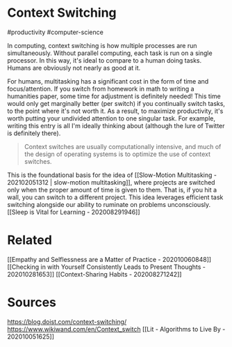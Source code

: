# Context Switching
#productivity #computer-science 

In computing, context switching is how multiple processes are run simultaneously. Without parallel computing, each task is run on a single processor. In this way, it's ideal to compare to a human doing tasks. Humans are obviously not nearly as good at it. 

For humans, multitasking has a significant cost in the form of time and focus/attention. If you switch from homework in math to writing a humanities paper, some time for adjustment is definitely needed! This time would only get marginally better (per switch) if you continually switch tasks, to the point where it's not worth it. As a result, to maximize productivity, it's worth putting your undivided attention to one singular task. For example, writing this entry is all I'm ideally thinking about (although the lure of Twitter is definitely there).

> Context switches are usually computationally intensive, and much of the design of operating systems is to optimize the use of context switches.

This is the foundational basis for the idea of [[Slow-Motion Multitasking - 202102051312 | slow-motion multitasking]], where projects are switched only when the proper amount of time is given to them. That is, if you hit a wall, you can switch to a different project. This idea leverages efficient task switching alongside our ability to ruminate on problems unconsciously. [[Sleep is Vital for Learning - 202008291946]]




# Related
[[Empathy and Selflessness are a Matter of Practice - 202010060848]]
[[Checking in with Yourself Consistently Leads to Present Thoughts - 202010281653]]
[[Context-Sharing Habits - 202008271242]]



# Sources
https://blog.doist.com/context-switching/
https://www.wikiwand.com/en/Context_switch
[[Lit - Algorithms to Live By - 202010051625]]